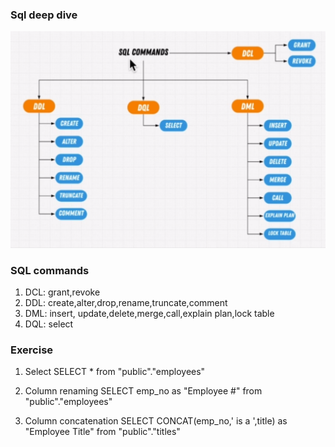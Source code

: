 ### Sql deep dive

![sql-commands](img/sql-basic.png)

### SQL commands

1. DCL: grant,revoke
2. DDL: create,alter,drop,rename,truncate,comment
3. DML: insert, update,delete,merge,call,explain plan,lock table
4. DQL: select

### Exercise

1. Select
   SELECT \* from "public"."employees"

2. Column renaming
   SELECT emp_no as "Employee #" from "public"."employees"

3. Column concatenation
   SELECT CONCAT(emp_no,' is a ',title) as "Employee Title" from "public"."titles"
